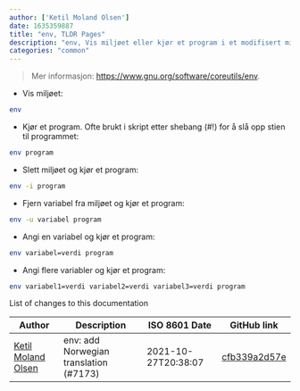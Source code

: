 ```yaml
---
author: ['Ketil Moland Olsen']
date: 1635359887
title: "env, TLDR Pages"
description: "env, Vis miljøet eller kjør et program i et modifisert miljø."
categories: "common"
---
```

> Mer informasjon: <https://www.gnu.org/software/coreutils/env>.

- Vis miljøet:

```bash
env
```

- Kjør et program. Ofte brukt i skript etter shebang (#!) for å slå opp stien til programmet:

```bash
env program
```

- Slett miljøet og kjør et program:

```bash
env -i program
```

- Fjern variabel fra miljøet og kjør et program:

```bash
env -u variabel program
```

- Angi en variabel og kjør et program:

```bash
env variabel=verdi program
```

- Angi flere variabler og kjør et program:

```bash
env variabel1=verdi variabel2=verdi variabel3=verdi program
```
List of changes to this documentation


Author | Description | ISO 8601 Date | GitHub link
------|-----|-----|-----
[Ketil Moland Olsen](mailto:ketilmo@users.noreply.github.com) | env: add Norwegian translation (#7173) | 2021-10-27T20:38:07 | [cfb339a2d57e](https://github.com/tldr-pages/tldr/commit/cfb339a2d57e7ea90251431443984602c4bc4ed9)

